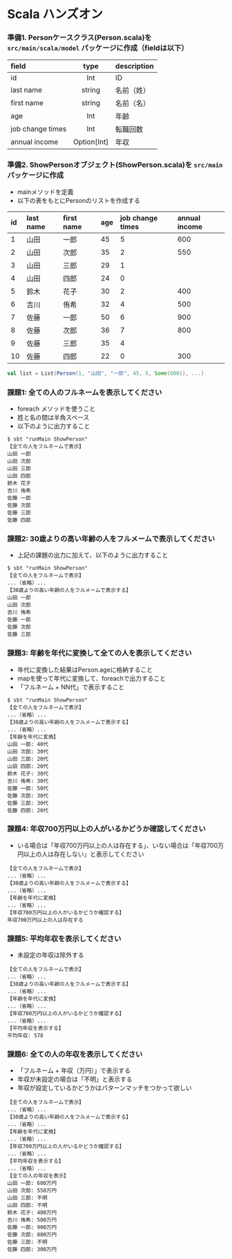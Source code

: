 # Scala ハンズオン

### 準備1. Personケースクラス(Person.scala)を `src/main/scala/model` パッケージに作成（fieldは以下）
  
|field|type|description|
|:---|:---:|:---|
|id|Int|ID|
|last name|string|名前（姓）|
|first name|string|名前（名）|
|age|Int|年齢|
|job change times|Int|転職回数|
|annual income|Option[Int]|年収|

### 準備2. ShowPersonオブジェクト(ShowPerson.scala)を `src/main` パッケージに作成

- mainメソッドを定義
- 以下の表をもとにPersonのリストを作成する

|id|last name|first name|age|job change times|annual income|
|:---|:---|:---|:---|:---|:---|
|1|山田|一郎|45|5|600|
|2|山田|次郎|35|2|550|
|3|山田|三郎|29|1||
|4|山田|四郎|24|0||
|5|鈴木|花子|30|2|400|
|6|吉川|侑希|32|4|500|
|7|佐藤|一郎|50|6|900|
|8|佐藤|次郎|36|7|800|
|9|佐藤|三郎|35|4||
|10|佐藤|四郎|22|0|300|

```scala
val list = List(Person(1, "山田", "一郎", 45, 5, Some(600)), ...)
```

### 課題1: 全ての人のフルネームを表示してください

- foreach メソッドを使うこと
- 姓と名の間は半角スペース
- 以下のように出力すること

```
$ sbt "runMain ShowPerson"
【全ての人をフルネームで表示】
山田 一郎
山田 次郎
山田 三郎
山田 四郎
鈴木 花子
吉川 侑希
佐藤 一郎
佐藤 次郎
佐藤 三郎
佐藤 四郎
```

### 課題2: 30歳よりの高い年齢の人をフルメームで表示してください

- 上記の課題の出力に加えて、以下のように出力すること

```
$ sbt "runMain ShowPerson"
【全ての人をフルネームで表示】
...（省略）...
【30歳よりの高い年齢の人をフルメームで表示する】
山田 一郎
山田 次郎
吉川 侑希
佐藤 一郎
佐藤 次郎
佐藤 三郎
```

### 課題3: 年齢を年代に変換して全ての人を表示してください

- 年代に変換した結果はPerson.ageに格納すること
- mapを使って年代に変換して、foreachで出力すること
- 「フルネーム + NN代」で表示すること

```
$ sbt "runMain ShowPerson"
【全ての人をフルネームで表示】
...（省略）...
【30歳よりの高い年齢の人をフルメームで表示する】
...（省略）...
【年齢を年代に変換】
山田 一郎: 40代
山田 次郎: 30代
山田 三郎: 20代
山田 四郎: 20代
鈴木 花子: 30代
吉川 侑希: 30代
佐藤 一郎: 50代
佐藤 次郎: 30代
佐藤 三郎: 30代
佐藤 四郎: 20代
```

### 課題4: 年収700万円以上の人がいるかどうか確認してください

- いる場合は「年収700万円以上の人は存在する」、いない場合は「年収700万円以上の人は存在しない」と表示してください

```
【全ての人をフルネームで表示】
...（省略）...
【30歳よりの高い年齢の人をフルメームで表示する】
...（省略）...
【年齢を年代に変換】
...（省略）...
【年収700万円以上の人がいるかどうか確認する】
年収700万円以上の人は存在する
```

### 課題5: 平均年収を表示してください

- 未設定の年収は除外する

```
【全ての人をフルネームで表示】
...（省略）...
【30歳よりの高い年齢の人をフルメームで表示する】
...（省略）...
【年齢を年代に変換】
...（省略）...
【年収700万円以上の人がいるかどうか確認する】
...（省略）...
【平均年収を表示する】
平均年収: 578
```

### 課題6: 全ての人の年収を表示してください

- 「フルネーム + 年収（万円）」で表示する
- 年収が未設定の場合は「不明」と表示する
- 年収が設定しているかどうかはパターンマッチをつかって欲しい

```
【全ての人をフルネームで表示】
...（省略）...
【30歳よりの高い年齢の人をフルメームで表示する】
...（省略）...
【年齢を年代に変換】
...（省略）...
【年収700万円以上の人がいるかどうか確認する】
...（省略）...
【平均年収を表示する】
...（省略）...
【全ての人の年収を表示】
山田 一郎: 600万円
山田 次郎: 550万円
山田 三郎: 不明
山田 四郎: 不明
鈴木 花子: 400万円
吉川 侑希: 500万円
佐藤 一郎: 900万円
佐藤 次郎: 800万円
佐藤 三郎: 不明
佐藤 四郎: 300万円
```
